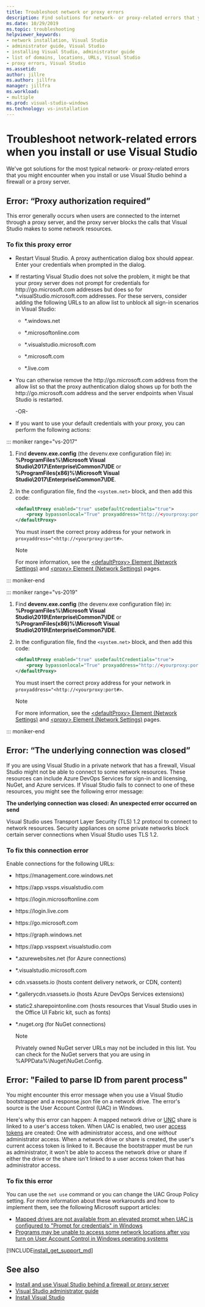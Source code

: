 ```yaml
---
title: Troubleshoot network or proxy errors
description: Find solutions for network- or proxy-related errors that you might encounter when you install or use Visual Studio behind a firewall or a proxy server.
ms.date: 10/29/2019
ms.topic: troubleshooting
helpviewer_keywords:
- network installation, Visual Studio
- administrator guide, Visual Studio
- installing Visual Studio, administrator guide
- list of domains, locations, URLs, Visual Studio
- proxy errors, Visual Studio
ms.assetid: 
author: jillre
ms.author: jillfra
manager: jillfra
ms.workload:
- multiple
ms.prod: visual-studio-windows
ms.technology: vs-installation
---
```

# Troubleshoot network-related errors when you install or use Visual Studio

We've got solutions for the most typical network- or proxy-related errors that you might encounter when you install or use Visual Studio behind a firewall or a proxy server.

## Error: “Proxy authorization required”

This error generally occurs when users are connected to the internet through a proxy server, and the proxy server blocks the calls that Visual Studio makes to some network resources.

### To fix this proxy error

- Restart Visual Studio. A proxy authentication dialog box should appear. Enter your credentials when prompted in the dialog.

- If restarting Visual Studio does not solve the problem, it might be that your proxy server does not prompt for credentials for http:&#47;&#47;go.microsoft.com addresses but does so for &#42;.visualStudio.microsoft.com addresses. For these servers, consider adding the following URLs to an allow list to unblock all sign-in scenarios in Visual Studio:

  - &#42;.windows.net

  - &#42;.microsoftonline.com

  - &#42;.visualstudio.microsoft.com

  - &#42;.microsoft.com

  - &#42;.live.com

- You can otherwise remove the http:&#47;&#47;go.microsoft.com address from the allow list so that the proxy authentication dialog shows up for both the http:&#47;&#47;go.microsoft.com address and the server endpoints when Visual Studio is restarted.

  -OR-

- If you want to use your default credentials with your proxy, you can perform the following actions:

::: moniker range="vs-2017"

  1. Find **devenv.exe.config** (the devenv.exe configuration file) in: **%ProgramFiles%\Microsoft Visual Studio\2017\Enterprise\Common7\IDE** or **%ProgramFiles(x86)%\Microsoft Visual Studio\2017\Enterprise\Common7\IDE**.

  2. In the configuration file, find the `<system.net>` block, and then add this code:

      ```xml
      <defaultProxy enabled="true" useDefaultCredentials="true">
          <proxy bypassonlocal="True" proxyaddress="http://<yourproxy:port#>"/>
      </defaultProxy>
      ```

      You must insert the correct proxy address for your network in `proxyaddress="<http://<yourproxy:port#>`.

     > [!NOTE]
     > For more information, see the [&lt;defaultProxy&gt; Element (Network Settings)](/dotnet/framework/configure-apps/file-schema/network/defaultproxy-element-network-settings/) and [&lt;proxy&gt; Element (Network Settings)](/dotnet/framework/configure-apps/file-schema/network/proxy-element-network-settings) pages.

::: moniker-end

::: moniker range="vs-2019"

  1. Find **devenv.exe.config** (the devenv.exe configuration file) in: **%ProgramFiles%\Microsoft Visual Studio\2019\Enterprise\Common7\IDE** or **%ProgramFiles(x86)%\Microsoft Visual Studio\2019\Enterprise\Common7\IDE**.

  2. In the configuration file, find the `<system.net>` block, and then add this code:

      ```xml
      <defaultProxy enabled="true" useDefaultCredentials="true">
          <proxy bypassonlocal="True" proxyaddress="http://<yourproxy:port#>"/>
      </defaultProxy>
      ```

      You must insert the correct proxy address for your network in `proxyaddress="<http://<yourproxy:port#>`.

     > [!NOTE]
     > For more information, see the [&lt;defaultProxy&gt; Element (Network Settings)](/dotnet/framework/configure-apps/file-schema/network/defaultproxy-element-network-settings/) and [&lt;proxy&gt; Element (Network Settings)](/dotnet/framework/configure-apps/file-schema/network/proxy-element-network-settings) pages.

::: moniker-end

## Error: “The underlying connection was closed”

If you are using Visual Studio in a private network that has a firewall, Visual Studio might not be able to connect to some network resources. These resources can include Azure DevOps Services for sign-in and licensing, NuGet, and Azure services. If Visual Studio fails to connect to one of these resources, you might see the following error message:

  **The underlying connection was closed: An unexpected error occurred on send**

Visual Studio uses Transport Layer Security (TLS) 1.2 protocol to connect to network resources. Security appliances on some private networks block certain server connections when Visual Studio uses TLS 1.2.

### To fix this connection error

Enable connections for the following URLs:

- https:&#47;&#47;management.core.windows.net

- https:&#47;&#47;app.vssps.visualstudio.com

- https:&#47;&#47;login.microsoftonline.com

- https:&#47;&#47;login.live.com

- https:&#47;&#47;go.microsoft.com

- https:&#47;&#47;graph.windows.net

- https:&#47;&#47;app.vsspsext.visualstudio.com

- &#42;.azurewebsites.net (for Azure connections)

- &#42;.visualstudio.microsoft.com

- cdn.vsassets.io (hosts content delivery network, or CDN, content)

- &#42;.gallerycdn.vsassets.io (hosts Azure DevOps Services extensions)

- static2.sharepointonline.com (hosts resources that Visual Studio uses in the Office UI Fabric kit, such as fonts)

- &#42;.nuget.org (for NuGet connections)

  > [!NOTE]
  > Privately owned NuGet server URLs may not be included in this list. You can check for the NuGet servers that you are using in %APPData%\Nuget\NuGet.Config.

## Error: "Failed to parse ID from parent process"

You might encounter this error message when you use a Visual Studio bootstrapper and a response.json file on a network drive. The error's source is the User Account Control (UAC) in Windows.

Here's why this error can happen: A mapped network drive or [UNC](/dotnet/standard/io/file-path-formats#unc-paths) share is linked to a user's access token. When UAC is enabled, two user [access tokens](/windows/win32/secauthz/access-tokens) are created: One *with* administrator access, and one *without* administrator access. When a network drive or share is created, the user's current access token is linked to it. Because the bootstrapper must be run as administrator, it won't be able to access the network drive or share if either the drive or the share isn't linked to a user access token that has administrator access.

### To fix this error

You can use the `net use` command or you can change the UAC Group Policy setting. For more information about these workarounds and how to implement them, see the following Microsoft support articles:

* [Mapped drives are not available from an elevated prompt when UAC is configured to "Prompt for credentials" in Windows](https://support.microsoft.com/help/3035277/mapped-drives-are-not-available-from-an-elevated-prompt-when-uac-is-co)
* [Programs may be unable to access some network locations after you turn on User Account Control in Windows operating systems](https://support.microsoft.com/en-us/help/937624/programs-may-be-unable-to-access-some-network-locations-after-you-turn)

[!INCLUDE[install_get_support_md](includes/install_get_support_md.md)]

## See also

* [Install and use Visual Studio behind a firewall or proxy server](install-and-use-visual-studio-behind-a-firewall-or-proxy-server.md)
* [Visual Studio administrator guide](visual-studio-administrator-guide.md)
* [Install Visual Studio](install-visual-studio.md)
